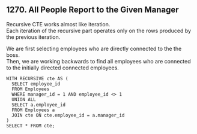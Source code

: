 ## 1270. All People Report to the Given Manager

Recursive CTE works almost like iteration.  
Each iteration of the recursive part operates only on the rows produced by the previous iteration.  

We are first selecting employees who are directly connected to the the boss.  
Then, we are working backwards to find all employees who are connected to the initially directed connected employees.  

```
WITH RECURSIVE cte AS (
  SELECT employee_id
  FROM Employees
  WHERE manager_id = 1 AND employee_id <> 1
  UNION ALL
  SELECT a.employee_id
  FROM Employees a 
  JOIN cte ON cte.employee_id = a.manager_id
)
SELECT * FROM cte;
```